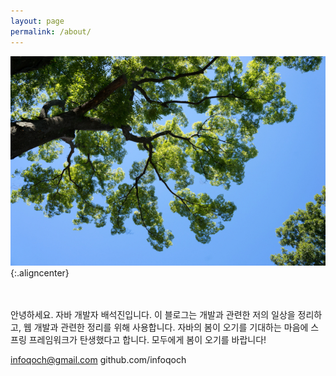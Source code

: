 ```yaml
---
layout: page
permalink: /about/
---
```


![image](/assets/image/about.jpg){:.aligncenter}

<br><br>
안녕하세요. 자바 개발자 배석진입니다. 이 블로그는 개발과 관련한 저의 일상을 정리하고, 웹 개발과 관련한 정리를 위해 사용합니다. 자바의 봄이 오기를 기대하는 마음에 스프링 프레임워크가 탄생했다고 합니다. 모두에게 봄이 오기를 바랍니다!

infoqoch@gmail.com
github.com/infoqoch